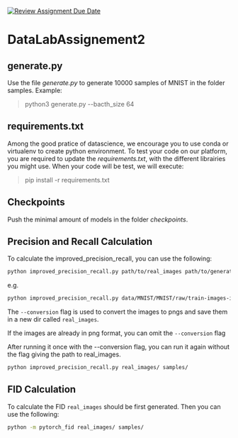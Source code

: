 [![Review Assignment Due Date](https://classroom.github.com/assets/deadline-readme-button-22041afd0340ce965d47ae6ef1cefeee28c7c493a6346c4f15d667ab976d596c.svg)](https://classroom.github.com/a/MaLr9PVg)
# DataLabAssignement2

## generate.py
Use the file *generate.py* to generate 10000 samples of MNIST in the folder samples. 
Example:
  > python3 generate.py --bacth_size 64

## requirements.txt
Among the good pratice of datascience, we encourage you to use conda or virtualenv to create python environment. 
To test your code on our platform, you are required to update the *requirements.txt*, with the different librairies you might use. 
When your code will be test, we will execute: 
  > pip install -r requirements.txt


## Checkpoints
Push the minimal amount of models in the folder *checkpoints*.

## Precision and Recall Calculation
To calculate the improved_precision_recall, you can use the following:
```bash
python improved_precision_recall.py path/to/real_images path/to/generated_images --conversion
```
e.g.
```bash
python improved_precision_recall.py data/MNIST/MNIST/raw/train-images-idx3-ubyte samples/ --conversion
```

The `--conversion` flag is used to convert the images to pngs and save them in a new dir called `real_images`.

If the images are already in png format, you can omit the `--conversion` flag

After running it once with the --conversion flag, you can run it again without the flag giving the path to real_images.

```bash
python improved_precision_recall.py real_images/ samples/
```

## FID Calculation
To calculate the FID `real_images` should be first generated.
Then you can use the following:
```bash
python -m pytorch_fid real_images/ samples/
```
